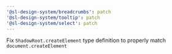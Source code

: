 ```yaml
---
'@sl-design-system/breadcrumbs': patch
'@sl-design-system/tooltip': patch
'@sl-design-system/select': patch
---
```


Fix `ShadowRoot.createElement` type definition to properly match `document.createElement`
